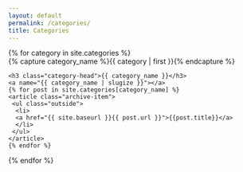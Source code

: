```yaml
---
layout: default
permalink: /categories/
title: Categories
---
```


<div id="archives">
{% for category in site.categories %}
  <div class="archive-group">
    {% capture category_name %}{{ category | first }}{% endcapture %}
    <div id="#{{ category_name | slugize }}"></div>
    <p></p>

    <h3 class="category-head">{{ category_name }}</h3>
    <a name="{{ category_name | slugize }}"></a>
    {% for post in site.categories[category_name] %}
    <article class="archive-item">
     <ul class="outside"> 
      <li>
      <a href="{{ site.baseurl }}{{ post.url }}">{{post.title}}</a>
      </li>
     </ul>
    </article>
    {% endfor %}
  </div>
{% endfor %}
</div>
